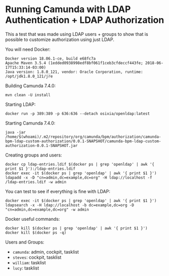 # Running Camunda with LDAP Authentication + LDAP Authorization

This a test that was made using LDAP users + groups to show that is possible to customize authorization using just LDAP.

You will need Docker:

```
Docker version 18.06.1-ce, build e68fc7a
Apache Maven 3.5.4 (1edded0938998edf8bf061f1ceb3cfdeccf443fe; 2018-06-17T15:33:14-03:00)
Java version: 1.8.0_121, vendor: Oracle Corporation, runtime: /opt/jdk1.8.0_121/jre
```

Building Camunda 7.4.0:

```
mvn clean -U install
```

Starting LDAP:
```
docker run -p 389:389 -p 636:636 --detach osixia/openldap:latest
```

Starting Camunda 7.4.0:
```
java -jar /home/$(whoami)/.m2/repository/org/camunda/bpm/authorization/camunda-bpm-ldap-custom-authorization/0.0.1-SNAPSHOT/camunda-bpm-ldap-custom-authorization-0.0.1-SNAPSHOT.jar
```

Creating groups and users:

```
docker cp ldap-entries.ldif $(docker ps | grep 'openldap' | awk '{ print $1 }'):/ldap-entries.ldif
docker exec -it $(docker ps | grep 'openldap' | awk '{ print $1 }') ldapadd -x -D "cn=admin,dc=example,dc=org" -H ldap://localhost -f /ldap-entries.ldif -w admin
```

You can test to see if everything is fine with LDAP:

```
docker exec -it $(docker ps | grep 'openldap' | awk '{ print $1 }') ldapsearch -x -H ldap://localhost -b dc=example,dc=org -D "cn=admin,dc=example,dc=org" -w admin
```

Docker useful commands:
```
docker kill $(docker ps | grep 'openldap' | awk '{ print $1 }') 
docker kill $(docker ps -q)
```

Users and Groups:

- `camunda`: admin, cockpit, tasklist
- `steves`: cockpit, tasklist
- `william`: tasklist
- `lucy`: tasklist